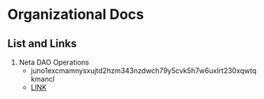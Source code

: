 # Organizational Docs

## List and Links
1. Neta DAO Operations
    - juno1excmamnysxujtd2hzm343nzdwch79y5cvk5h7w6uxlrt230xqwtqkmancl
    - [LINK](https://daodao.zone/dao/juno1excmamnysxujtd2hzm343nzdwch79y5cvk5h7w6uxlrt230xqwtqkmancl)
